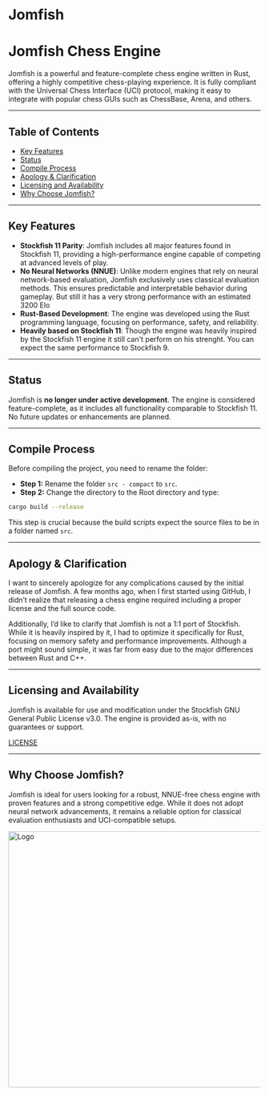 # Jomfish
# Jomfish Chess Engine

Jomfish is a powerful and feature-complete chess engine written in Rust, offering a highly competitive chess-playing experience. It is fully compliant with the Universal Chess Interface (UCI) protocol, making it easy to integrate with popular chess GUIs such as ChessBase, Arena, and others.

---

## Table of Contents

- [Key Features](#key-features)
- [Status](#Status)
- [Compile Process](#compile-process)
- [Apology & Clarification](#apology-&-clarification)
- [Licensing and Availability](#licensing-and-availability)
- [Why Choose Jomfish?](#why-choose-jomfish)

---

## Key Features

- **Stockfish 11 Parity**: Jomfish includes all major features found in Stockfish 11, providing a high-performance engine capable of competing at advanced levels of play.
- **No Neural Networks (NNUE)**: Unlike modern engines that rely on neural network-based evaluation, Jomfish exclusively uses classical evaluation methods. This ensures predictable and interpretable behavior during gameplay. But still it has a very strong performance with an estimated 3200 Elo
- **Rust-Based Development**: The engine was developed using the Rust programming language, focusing on performance, safety, and reliability.
- **Heavily based on Stockfish 11**: Though the engine was heavily inspired by the Stockfish 11 engine it still can't perform on his strenght. You can expect the same performance to Stockfish 9.

---

## Status

Jomfish is **no longer under active development**. The engine is considered feature-complete, as it includes all functionality comparable to Stockfish 11. No future updates or enhancements are planned.

---

## Compile Process

Before compiling the project, you need to rename the folder:

- **Step 1:** Rename the folder `src - compact` to `src`.
- **Step 2:** Change the directory to the Root directory and type:
```bash
cargo build --release
```

This step is crucial because the build scripts expect the source files to be in a folder named `src`.

---

## Apology & Clarification

I want to sincerely apologize for any complications caused by the initial release of Jomfish. A few months ago, when I first started using GitHub, I didn’t realize that releasing a chess engine required including a proper license and the full source code.

Additionally, I’d like to clarify that Jomfish is not a 1:1 port of Stockfish. While it is heavily inspired by it, I had to optimize it specifically for Rust, focusing on memory safety and performance improvements. Although a port might sound simple, it was far from easy due to the major differences between Rust and C++. 

---

## Licensing and Availability

Jomfish is available for use and modification under the Stockfish GNU General Public License v3.0. The engine is provided as-is, with no guarantees or support. 

[LICENSE](https://github.com/github-jimjim/Jomfish/blob/main/Copying.txt)

---

## Why Choose Jomfish?

Jomfish is ideal for users looking for a robust, NNUE-free chess engine with proven features and a strong competitive edge. While it does not adopt neural network advancements, it remains a reliable option for classical evaluation enthusiasts and UCI-compatible setups.

<img src="./logo.ico" alt="Logo" width="512" height="512">
